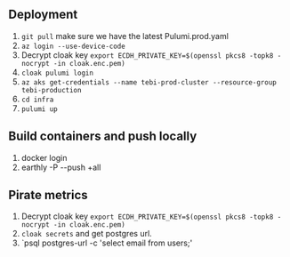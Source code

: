 ## Deployment

1. `git pull` make sure we have the latest Pulumi.prod.yaml
1. `az login --use-device-code`
1. Decrypt cloak key `export ECDH_PRIVATE_KEY=$(openssl pkcs8 -topk8 -nocrypt -in cloak.enc.pem)`
1. `cloak pulumi login`
1. `az aks get-credentials --name tebi-prod-cluster --resource-group tebi-production`
1. `cd infra`
1. `pulumi up`

## Build containers and push locally

1. docker login
1. earthly -P --push +all

## Pirate metrics

1. Decrypt cloak key `export ECDH_PRIVATE_KEY=$(openssl pkcs8 -topk8 -nocrypt -in cloak.enc.pem)`
1. `cloak secrets` and get postgres url.
1. `psql postgres-url -c 'select email from users;'